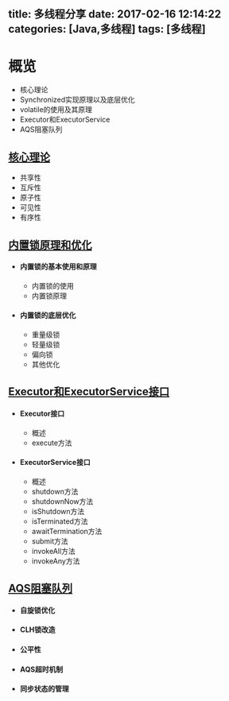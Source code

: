title: 多线程分享
date: 2017-02-16 12:14:22
categories: [Java,多线程]
tags: [多线程]
---

# 概览

- 核心理论
- Synchronized实现原理以及底层优化
- volatile的使用及其原理
- Executor和ExecutorService
- AQS阻塞队列



## [核心理论][core]

[core]: https://fudawei.github.io/2017/02/05/Java%20%E5%B9%B6%E5%8F%91%E7%BC%96%E7%A8%8B%EF%BC%9A%E6%A0%B8%E5%BF%83%E7%90%86%E8%AE%BA/ "核心理论"

- 共享性
- 互斥性
- 原子性
- 可见性
- 有序性

## [内置锁原理和优化][sync]

[sync]:  https://fudawei.github.io/2017/02/07/Java%20%E5%B9%B6%E5%8F%91%E7%BC%96%E7%A8%8B%EF%BC%9ASynchronized%E5%AE%9E%E7%8E%B0%E5%8E%9F%E7%90%86%E4%BB%A5%E5%8F%8A%E5%BA%95%E5%B1%82%E4%BC%98%E5%8C%96/ "内置锁原理和优化"

- #### 内置锁的基本使用和原理

   - 内置锁的使用
   - 内置锁原理

- #### 内置锁的底层优化

   - 重量级锁
   - 轻量级锁
   - 偏向锁
   - 其他优化

## [Executor和ExecutorService接口][ee]
[ee]: https://fudawei.github.io/2013/08/11/[Java%E5%B9%B6%E5%8F%91%E5%8C%85%E5%AD%A6%E4%B9%A0%E4%B8%80]Executor%E5%92%8CExecutorService/ "Executor和ExecutorService接口"

- #### Executor接口
   - 概述
   - execute方法

- #### ExecutorService接口
   - 概述
   - shutdown方法
   - shutdownNow方法
   - isShutdown方法
   - isTerminated方法
   - awaitTermination方法
   - submit方法
   - invokeAll方法
   - invokeAny方法


## [AQS阻塞队列][aqs]
[aqs]: https://fudawei.github.io/2017/02/14/[%E5%B9%B6%E5%8F%91%E9%94%81(%E4%BA%8C)]AQS%E9%98%BB%E5%A1%9E%E9%98%9F%E5%88%97/ "AQS阻塞队列"

  - #### 自旋锁优化
  - #### CLH锁改造
  - #### 公平性
  - #### AQS超时机制
  - #### 同步状态的管理

